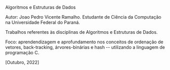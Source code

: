 Algoritmos e Estruturas de Dados

Autor: Joao Pedro Vicente Ramalho. Estudante de Ciência da Computação na Universidade Federal do Paraná.

Trabalhos referentes às disciplinas de Algoritmos e Estruturas de Dados.

Foco: aprendendizagem e aprofundamento nos conceitos de ordenação de vetores, back-tracking,
árvores-binárias e hash -- utilizando a linguagem de programação C.

[Outubro, 2022]
